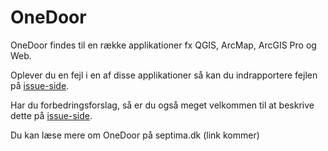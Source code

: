 # OneDoor
OneDoor findes til en række applikationer fx QGIS, ArcMap, ArcGIS Pro og Web.

Oplever du en fejl i en af disse applikationer så kan du indrapportere fejlen på <a href="https://github.com/Septima/OneDoor/issues">issue-side</a>.

Har du forbedringsforslag, så er du også meget velkommen til at beskrive dette på <a href="https://github.com/Septima/OneDoor/issues">issue-side</a>.

Du kan læse mere om OneDoor på septima.dk (link kommer)
